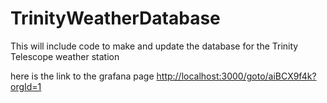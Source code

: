 # TrinityWeatherDatabase
This will include code to make and update the database for the Trinity Telescope weather station 

here is the link to the grafana page [http://localhost:3000/goto/aiBCX9f4k?orgId=1](http://localhost:3000/goto/gfmk9rB4k?orgId=1)
